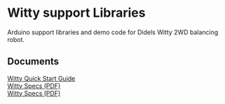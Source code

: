 # Witty support Libraries

Arduino support libraries and demo code for Didels Witty 2WD balancing robot.


## Documents
[Witty Quick Start Guide](extras/WittyQuickStartGuide.pdf)  
[Witty Specs (PDF)](extras/WittySpecs.pdf)  
[Witty Specs (PDF)](extras/WittySoft.pdf) 
